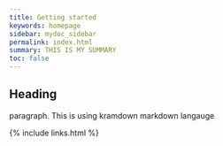 ```yaml
---
title: Getting started
keywords: homepage
sidebar: mydoc_sidebar
permalink: index.html
summary: THIS IS MY SUMMARY
toc: false
---
```


## Heading

paragraph. This is using kramdown markdown langauge


{% include links.html %}
